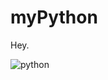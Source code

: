 # myPython


Hey. 

![python](https://s3.tproger.ru/uploads/2017/02/python-undersccores-970x340.png)